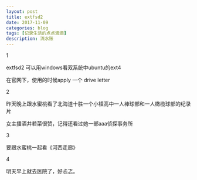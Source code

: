 ```yaml
---
layout: post
title: extfsd2
date: 2017-11-09
categories: blog
tags: [记录生活的点点滴滴]
description: 流水账
---
```


1 

extfsd2 可以用windows看双系统中ubuntu的ext4

在官网下，使用的时候apply 一个 drive letter

2

昨天晚上跟水蜜桃看了北海道十胜一个小镇高中一人棒球部和一人橄榄球部的纪录片

女主播酒井若菜很赞，记得还看过她一部aaa侦探事务所

3

要跟水蜜桃一起看《河西走廊》

4

明天早上就去医院了，好忐忑。